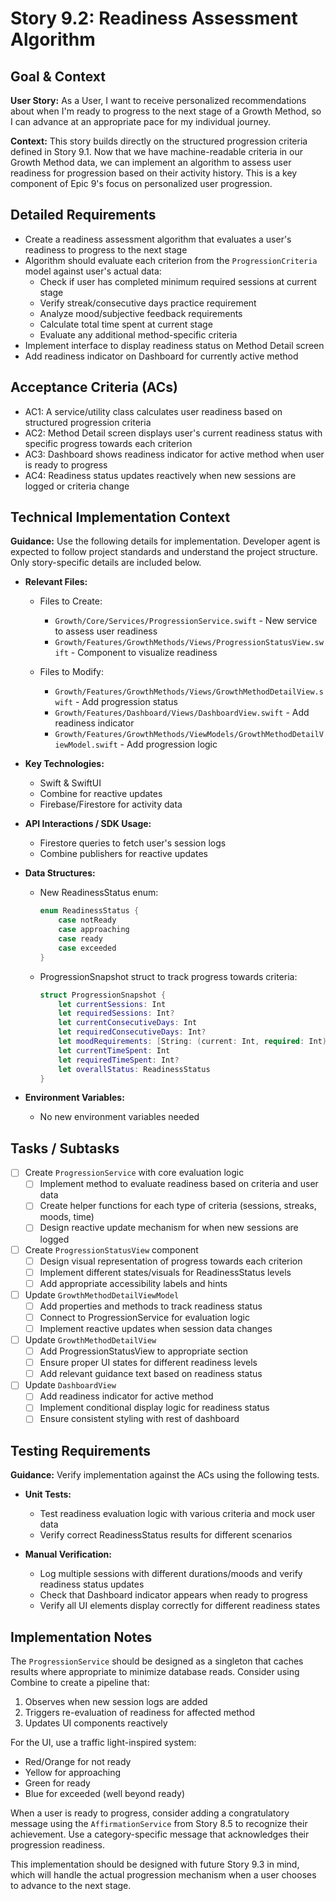 # Story 9.2: Readiness Assessment Algorithm

## Goal & Context

**User Story:** As a User, I want to receive personalized recommendations about when I'm ready to progress to the next stage of a Growth Method, so I can advance at an appropriate pace for my individual journey.

**Context:** This story builds directly on the structured progression criteria defined in Story 9.1. Now that we have machine-readable criteria in our Growth Method data, we can implement an algorithm to assess user readiness for progression based on their activity history. This is a key component of Epic 9's focus on personalized user progression.

## Detailed Requirements

- Create a readiness assessment algorithm that evaluates a user's readiness to progress to the next stage
- Algorithm should evaluate each criterion from the `ProgressionCriteria` model against user's actual data:
  - Check if user has completed minimum required sessions at current stage
  - Verify streak/consecutive days practice requirement
  - Analyze mood/subjective feedback requirements
  - Calculate total time spent at current stage
  - Evaluate any additional method-specific criteria
- Implement interface to display readiness status on Method Detail screen
- Add readiness indicator on Dashboard for currently active method

## Acceptance Criteria (ACs)

- AC1: A service/utility class calculates user readiness based on structured progression criteria
- AC2: Method Detail screen displays user's current readiness status with specific progress towards each criterion
- AC3: Dashboard shows readiness indicator for active method when user is ready to progress
- AC4: Readiness status updates reactively when new sessions are logged or criteria change

## Technical Implementation Context

**Guidance:** Use the following details for implementation. Developer agent is expected to follow project standards and understand the project structure. Only story-specific details are included below.

- **Relevant Files:**

  - Files to Create: 
    - `Growth/Core/Services/ProgressionService.swift` - New service to assess user readiness
    - `Growth/Features/GrowthMethods/Views/ProgressionStatusView.swift` - Component to visualize readiness
  
  - Files to Modify:
    - `Growth/Features/GrowthMethods/Views/GrowthMethodDetailView.swift` - Add progression status
    - `Growth/Features/Dashboard/Views/DashboardView.swift` - Add readiness indicator
    - `Growth/Features/GrowthMethods/ViewModels/GrowthMethodDetailViewModel.swift` - Add progression logic

- **Key Technologies:**

  - Swift & SwiftUI
  - Combine for reactive updates
  - Firebase/Firestore for activity data

- **API Interactions / SDK Usage:**

  - Firestore queries to fetch user's session logs
  - Combine publishers for reactive updates

- **Data Structures:**

  - New ReadinessStatus enum:
    ```swift
    enum ReadinessStatus {
        case notReady
        case approaching
        case ready
        case exceeded
    }
    ```
  
  - ProgressionSnapshot struct to track progress towards criteria:
    ```swift
    struct ProgressionSnapshot {
        let currentSessions: Int
        let requiredSessions: Int?
        let currentConsecutiveDays: Int
        let requiredConsecutiveDays: Int?
        let moodRequirements: [String: (current: Int, required: Int)]?
        let currentTimeSpent: Int
        let requiredTimeSpent: Int?
        let overallStatus: ReadinessStatus
    }
    ```

- **Environment Variables:**
  
  - No new environment variables needed

## Tasks / Subtasks

- [ ] Create `ProgressionService` with core evaluation logic
  - [ ] Implement method to evaluate readiness based on criteria and user data
  - [ ] Create helper functions for each type of criteria (sessions, streaks, moods, time)
  - [ ] Design reactive update mechanism for when new sessions are logged

- [ ] Create `ProgressionStatusView` component
  - [ ] Design visual representation of progress towards each criterion
  - [ ] Implement different states/visuals for ReadinessStatus levels
  - [ ] Add appropriate accessibility labels and hints

- [ ] Update `GrowthMethodDetailViewModel`
  - [ ] Add properties and methods to track readiness status
  - [ ] Connect to ProgressionService for evaluation logic
  - [ ] Implement reactive updates when session data changes

- [ ] Update `GrowthMethodDetailView`
  - [ ] Add ProgressionStatusView to appropriate section
  - [ ] Ensure proper UI states for different readiness levels
  - [ ] Add relevant guidance text based on readiness status

- [ ] Update `DashboardView`
  - [ ] Add readiness indicator for active method
  - [ ] Implement conditional display logic for readiness status
  - [ ] Ensure consistent styling with rest of dashboard

## Testing Requirements

**Guidance:** Verify implementation against the ACs using the following tests.

- **Unit Tests:** 
  - Test readiness evaluation logic with various criteria and mock user data
  - Verify correct ReadinessStatus results for different scenarios
  
- **Manual Verification:**
  - Log multiple sessions with different durations/moods and verify readiness status updates
  - Check that Dashboard indicator appears when ready to progress
  - Verify all UI elements display correctly for different readiness states

## Implementation Notes

The `ProgressionService` should be designed as a singleton that caches results where appropriate to minimize database reads. Consider using Combine to create a pipeline that:

1. Observes when new session logs are added
2. Triggers re-evaluation of readiness for affected method
3. Updates UI components reactively

For the UI, use a traffic light-inspired system:
- Red/Orange for not ready
- Yellow for approaching
- Green for ready
- Blue for exceeded (well beyond ready)

When a user is ready to progress, consider adding a congratulatory message using the `AffirmationService` from Story 8.5 to recognize their achievement. Use a category-specific message that acknowledges their progression readiness.

This implementation should be designed with future Story 9.3 in mind, which will handle the actual progression mechanism when a user chooses to advance to the next stage. 